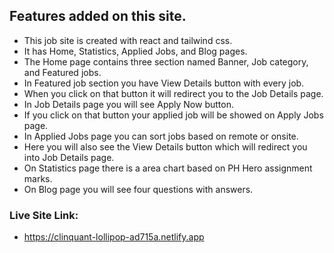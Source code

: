 ## Features added on this site.

- This job site is created with react and tailwind css.
- It has Home, Statistics, Applied Jobs, and Blog pages.
- The Home page contains three section named Banner, Job category, and Featured jobs.
- In Featured job section you have View Details button with every job.
- When you click on that button it will redirect you to the Job Details page.
- In Job Details page you will see Apply Now button.
- If you click on that button your applied job will be showed on Apply Jobs page.
- In Applied Jobs page you can sort jobs based on remote or onsite.
- Here you will also see the View Details button which will redirect you into Job Details page.
- On Statistics page there is a area chart based on PH Hero assignment marks.
- On Blog page you will see four questions with answers.

### Live Site Link:

- https://clinquant-lollipop-ad715a.netlify.app
